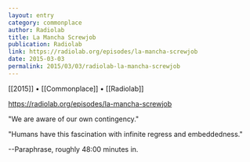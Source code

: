 ```yaml
---
layout: entry
category: commonplace
author: Radiolab
title: La Mancha Screwjob
publication: Radiolab
link: https://radiolab.org/episodes/la-mancha-screwjob
date: 2015-03-03
permalink: 2015/03/03/radiolab-la-mancha-screwjob
---
```


[[2015]] • [[Commonplace]] • [[Radiolab]]

https://radiolab.org/episodes/la-mancha-screwjob

"We are aware of our own contingency."

"Humans have this fascination with infinite regress and embeddedness."

--Paraphrase, roughly 48:00 minutes in.
